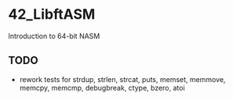 # 42_LibftASM
Introduction to 64-bit NASM

## TODO
* rework tests for strdup, strlen, strcat, puts, memset, memmove, memcpy, memcmp, debugbreak, ctype, bzero, atoi
